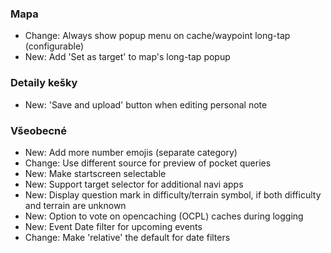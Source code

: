### Mapa
- Change: Always show popup menu on cache/waypoint long-tap (configurable)
- New: Add 'Set as target' to map's long-tap popup

### Detaily kešky
- New: 'Save and upload' button when editing personal note

### Všeobecné
- New: Add more number emojis (separate category)
- Change: Use different source for preview of pocket queries
- New: Make startscreen selectable
- New: Support target selector for additional navi apps
- New: Display question mark in difficulty/terrain symbol, if both difficulty and terrain are unknown
- New: Option to vote on opencaching (OCPL) caches during logging
- New: Event Date filter for upcoming events
- Change: Make 'relative' the default for date filters
